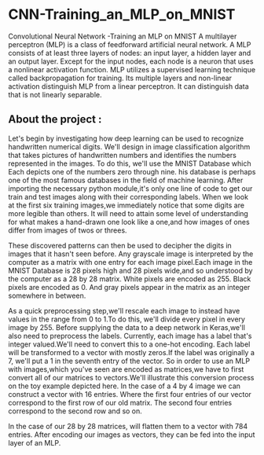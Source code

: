 # CNN-Training_an_MLP_on_MNIST
Convolutional Neural Network -Training an MLP on MNIST
A multilayer perceptron (MLP) is a class of feedforward artificial neural network. A MLP consists of at least three layers of nodes: an input layer, a hidden layer and an output layer. Except for the input nodes, each node is a neuron that uses a nonlinear activation function. MLP utilizes a supervised learning technique called backpropagation for training. Its multiple layers and non-linear activation distinguish MLP from a linear perceptron. It can distinguish data that is not linearly separable.

## About the project : 
Let's begin by investigating how deep learning can be used to recognize handwritten numerical digits.
We'll design in image classification algorithm that takes pictures of handwritten numbers and identifies the numbers represented in the images.
To do this, we'll use the MNIST Database which Each depicts one of the numbers zero through nine.
his database is perhaps one of the most famous databases in the field of machine learning.
After importing the necessary python module,it's only one line of code to get our train and test images along with their corresponding labels.
When we look at the first six training images,we immediately notice that some digits are more legible than others.
It will need to attain some level of understanding for what makes a hand-drawn one look like a one,and how images of ones differ from images of twos or threes.

These discovered patterns can then be used to decipher the digits in images that it hasn't seen before.
Any grayscale image is interpreted by the computer as a matrix with one entry for each image pixel.Each image in the MNIST Database is 28 pixels high and 28 pixels wide,and so understood by the computer as a 28 by 28 matrix.
White pixels are encoded as 255.
Black pixels are encoded as 0.
And gray pixels appear in the matrix as an integer somewhere in between.

As a quick preprocessing step,we'll rescale each image to instead have values in the range from 0 to 1.To do this, we'll divide every pixel in every image by 255.
Before supplying the data to a deep network in Keras,we'll also need to preprocess the labels.
Currently, each image has a label that's integer valued.We'll need to convert this to a one-hot encoding.
Each label will be transformed to a vector with mostly zeros.If the label was originally a 7, we'll put a 1 in the seventh entry of the vector.
So in order to use an MLP with images,which you've seen are encoded as matrices,we have to first convert all of our matrices to vectors.We'll illustrate this conversion process on the toy example depicted here. In the case of a 4 by 4 image we can construct a vector with 16 entries. Where the first four entries of our vector correspond to the first row of our old matrix. The second four entries correspond to the second row and so on.

In the case of our 28 by 28 matrices, will flatten them to a vector with 784 entries.
After encoding our images as vectors, they can be fed into the input layer of an MLP.











 


